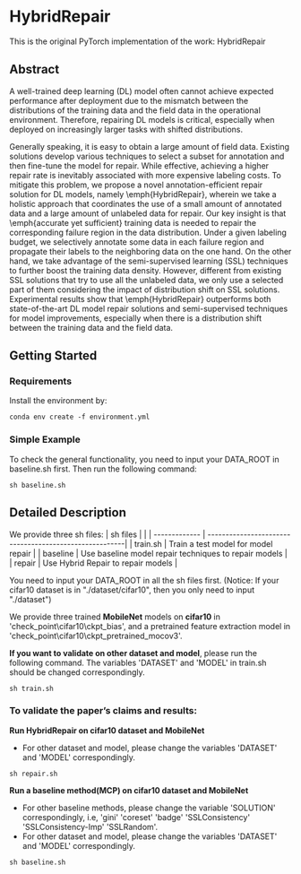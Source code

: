 # HybridRepair

This is the original PyTorch implementation of the work: HybridRepair

## Abstract

A well-trained deep learning (DL) model often cannot achieve expected performance after deployment due to the mismatch between the distributions of the training data and the field data in the operational environment. Therefore, repairing DL models is critical, especially when deployed on increasingly larger tasks with shifted distributions. 

Generally speaking, it is easy to obtain a large amount of field data. Existing solutions develop various techniques to select a subset for annotation and then fine-tune the model for repair. While effective, achieving a higher repair rate is inevitably associated with more expensive labeling costs. To mitigate this problem, we propose a novel annotation-efficient repair solution for DL models, namely \emph{HybridRepair}, wherein we take a holistic approach that coordinates the use of a small amount of annotated data and a large amount of unlabeled data for repair. Our key insight is that \emph{accurate yet sufficient} training data is needed to repair the corresponding failure region in the data distribution. Under a given labeling budget, we selectively annotate some data in each failure region and propagate their labels to the neighboring data on the one hand. On the other hand, we take advantage of the semi-supervised learning (SSL) techniques to further boost the training data density. However, different from existing SSL solutions that try to use all the unlabeled data, we only use a selected part of them considering the impact of distribution shift on SSL solutions. 
Experimental results show that \emph{HybridRepair} outperforms both state-of-the-art DL model repair solutions and semi-supervised techniques for model improvements, especially when there is a distribution shift between the training data and the field data. 

## Getting Started
### Requirements

Install the environment by:
```
conda env create -f environment.yml
```
### Simple Example

To check the general functionality, you need to input your DATA_ROOT in baseline.sh first. Then run the following command:
```
sh baseline.sh
```

## Detailed Description
We provide three sh files:
| sh files      |                                                        |
| ------------- | -------------------------------------------------------| 
| train.sh      | Train a test model for model repair                    |
| baseline      | Use baseline model repair techniques to repair models   | 
| repair        | Use Hybrid Repair to repair models                      |
 
You need to input your DATA_ROOT in all the sh files first. (Notice: If your cifar10 dataset is in "./dataset/cifar10", then you only need to input "./dataset") 

We provide three trained **MobileNet** models on **cifar10** in 'check_point\cifar10\ckpt_bias', and a pretrained feature extraction model in 'check_point\cifar10\ckpt_pretrained_mocov3'. 

**If you want to validate on other dataset and model**, please run the following command. The variables 'DATASET' and 'MODEL' in train.sh should be changed correspondingly. 
```
sh train.sh
```
### To validate the paper’s claims and results: 

**Run HybridRepair on cifar10 dataset and MobileNet**
- For other dataset and model, please change the variables 'DATASET' and 'MODEL' correspondingly. 
```
sh repair.sh
```
**Run a baseline method(MCP) on cifar10 dataset and MobileNet**
- For other baseline methods, please change the variable 'SOLUTION' correspondingly, i.e, 'gini' 'coreset' 'badge' 'SSLConsistency' 'SSLConsistency-Imp' 'SSLRandom'. 
- For other dataset and model, please change the variables 'DATASET' and 'MODEL' correspondingly. 
```
sh baseline.sh
```
